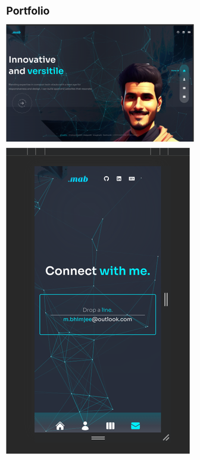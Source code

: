 # Portfolio

![image showing portfolio on large screen](./public/large-portf.png)

![image showing portfolio on small screen](./public/mobile-portf.png)
